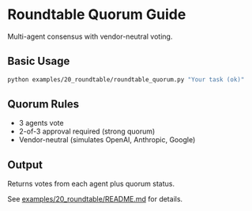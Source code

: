 # Roundtable Quorum Guide

Multi-agent consensus with vendor-neutral voting.

## Basic Usage

```bash
python examples/20_roundtable/roundtable_quorum.py "Your task (ok)"
```

## Quorum Rules

- 3 agents vote
- 2-of-3 approval required (strong quorum)
- Vendor-neutral (simulates OpenAI, Anthropic, Google)

## Output

Returns votes from each agent plus quorum status.

See [examples/20_roundtable/README.md](../../examples/20_roundtable/README.md) for details.
